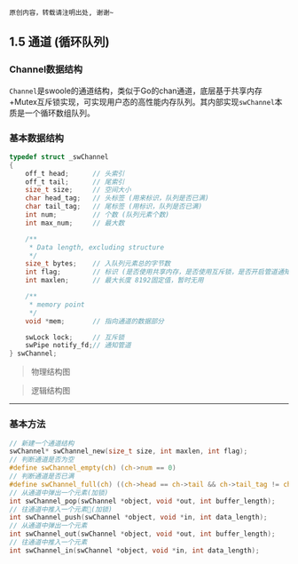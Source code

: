 ```
原创内容，转载请注明出处, 谢谢~
```

## 1.5 通道 (循环队列)

### Channel数据结构

`Channel`是swoole的通道结构，类似于Go的chan通道，底层基于共享内存+Mutex互斥锁实现，可实现用户态的高性能内存队列。其内部实现`swChannel`本质是一个循环数组队列。

### 基本数据结构

```c
typedef struct _swChannel
{
    off_t head;      // 头索引
    off_t tail;      // 尾索引
    size_t size;     // 空间大小
    char head_tag;   // 头标签 (用来标识，队列是否已满)
    char tail_tag;   // 尾标签 (用标识，队列是否已满)
    int num;         // 个数 (队列元素个数)
    int max_num;     // 最大数

    /**
     * Data length, excluding structure
     */
    size_t bytes;    // 入队列元素总的字节数
    int flag;        // 标识 (是否使用共享内存，是否使用互斥锁，是否开启管道通知)
    int maxlen;      // 最大长度 8192固定值，暂时无用

    /**
     * memory point
     */
    void *mem;       // 指向通道的数据部分

    swLock lock;     // 互斥锁
    swPipe notify_fd;// 通知管道
} swChannel;
````

> 物理结构图


> 逻辑结构图

----

### 基本方法

```c
// 新建一个通道结构
swChannel* swChannel_new(size_t size, int maxlen, int flag);
// 判断通道是否为空
#define swChannel_empty(ch) (ch->num == 0)
// 判断通道是否已满
#define swChannel_full(ch) ((ch->head == ch->tail && ch->tail_tag != ch->head_tag) || (ch->bytes + sizeof(int) * ch->num == ch->size))
// 从通道中弹出一个元素(加锁)
int swChannel_pop(swChannel *object, void *out, int buffer_length);
// 往通道中推入一个元素(加锁)
int swChannel_push(swChannel *object, void *in, int data_length);
// 从通道中弹出一个元素
int swChannel_out(swChannel *object, void *out, int buffer_length);
// 往通道中推入一个元素
int swChannel_in(swChannel *object, void *in, int data_length);
```






